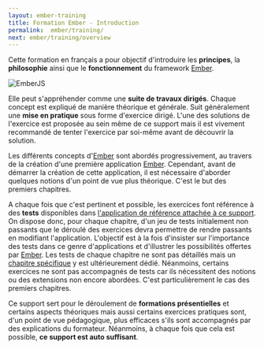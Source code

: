 ```yaml
---
layout: ember-training
title: Formation Ember - Introduction
permalink:  ember/training/
next: ember/training/overview
---
```


Cette formation en français a pour objectif d'introduire les **principes**, la **philosophie** ainsi que le **fonctionnement** du framework [Ember](http://emberjs.com).

<p class="text-center">
    <img src="/images/emberjs.png" alt="EmberJS"/>
</p>

Elle peut s'appréhender comme une **suite de travaux dirigés**. Chaque concept est expliqué de manière théorique et générale. Suit généralement
une **mise en pratique** sous forme d'exercice dirigé. L'une des solutions de l'exercice est proposée au sein même de ce support mais il est vivement
recommandé de tenter l'exercice par soi-même avant de découvrir la solution.

Les différents concepts d'[Ember][ember] sont abordés progressivement, au travers de la création d'une première application [Ember][ember]. Cependant, avant de démarrer la création
de cette application, il est nécessaire d'aborder quelques notions d'un point de vue plus théorique. C'est le but des premiers chapitres.

A chaque fois que c'est pertinent et possible, les exercices font référence à des **tests** disponibles dans [l'application de référence attachée à ce support](https://github.com/bmeurant/ember-training/tree/master/tests).
On dispose donc, pour chaque chapitre, d'un jeu de tests initialement non passants que le déroulé des exercices devra permettre de rendre passants 
en modifiant l'application. L'objectif est à la fois d'insister sur l'importance des tests dans ce genre d'applications et d'illustrer les possibilités 
offertes par [Ember][ember]. Les tests de chaque chapitre ne sont pas détaillés mais un [chapitre spécifique](./testing) y est ultérieurement dédié. 
Néanmoins, certains exercices ne sont pas accompagnés de tests car ils nécessitent des notions ou des extensions non encore abordées. 
C'est particulièrement le cas des premiers chapitres.

Ce support sert pour le déroulement de **formations présentielles** et certains aspects théoriques mais aussi certains exercices pratiques sont, d'un
point de vue pédagogique, plus efficaces s'ils sont accompagnés par des explications du formateur. Néanmoins, à chaque fois que cela est possible,
**ce support est auto suffisant**.


[ember]: http://emberjs.com/

